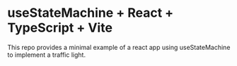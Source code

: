 # useStateMachine + React + TypeScript + Vite 

This repo provides a minimal example of a react app using useStateMachine to implement a traffic light.
